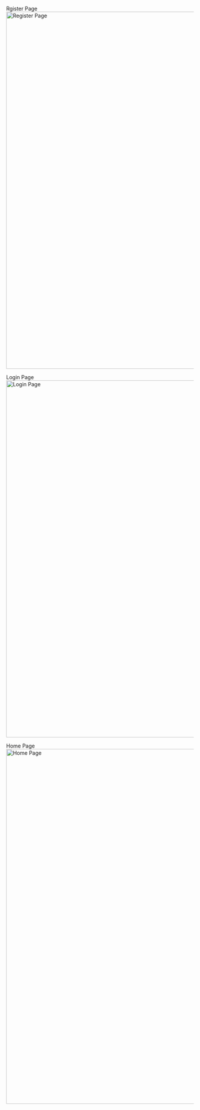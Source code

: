 Rgister Page
<img width="960" alt="Register Page" src="https://user-images.githubusercontent.com/96935072/189313762-d9f42b26-1485-414f-b1f8-9884f4c59049.png">

Login Page
<img width="960" alt="Login Page" src="https://user-images.githubusercontent.com/96935072/189313759-ab6d6687-7c98-4887-9924-159502fe80a3.png">

Home Page
<img width="954" alt="Home Page" src="https://user-images.githubusercontent.com/96935072/189313749-c4496ddb-dcdf-4f41-8bef-10ad320960b1.png">
